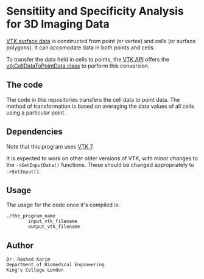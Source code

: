# Sensitiity and Specificity Analysis for 3D Imaging Data 

[VTK surface data](http://www.cacr.caltech.edu/~slombey/asci/vtk/vtk_formats.simple.html) is constructed from point (or vertex) and cells (or surface polygons). It can accomodate data in both points and cells. 

To transfer the data held in cells to points, the [VTK API](http://www.vtk.org/doc/nightly/html/index.html) offers the [vtkCellDataToPointData class](http://www.vtk.org/doc/nightly/html/classvtkCellDataToPointData.html) to perform this conversion. 

## The code 

The code in this repositories transfers the cell data to point data. The method of transformation is based on averaging the data values of all cells using a particular point.

## Dependencies
Note that this program uses [VTK 7](http://www.vtk.org/doc/nightly/html/index.html). 

It is expected to work on other older versions of VTK, with minor changes to the ```->SetInputData()``` functions. These should be changed appropriately to ```->SetInput()```. 

## Usage 
The usage for the code once it's compiled is:
```
./the_program_name
		input_vtk_filename
		output_vtk_filename
```




## Author 
```
Dr. Rashed Karim 
Department of Biomedical Engineering 
King's College London 
```
